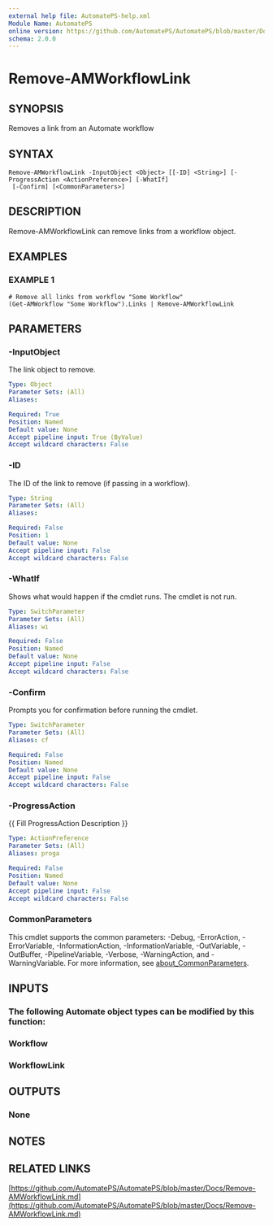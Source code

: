 ```yaml
---
external help file: AutomatePS-help.xml
Module Name: AutomatePS
online version: https://github.com/AutomatePS/AutomatePS/blob/master/Docs/Remove-AMWorkflowLink.md
schema: 2.0.0
---
```


# Remove-AMWorkflowLink

## SYNOPSIS
Removes a link from an Automate workflow

## SYNTAX

```
Remove-AMWorkflowLink -InputObject <Object> [[-ID] <String>] [-ProgressAction <ActionPreference>] [-WhatIf]
 [-Confirm] [<CommonParameters>]
```

## DESCRIPTION
Remove-AMWorkflowLink can remove links from a workflow object.

## EXAMPLES

### EXAMPLE 1
```
# Remove all links from workflow "Some Workflow"
(Get-AMWorkflow "Some Workflow").Links | Remove-AMWorkflowLink
```

## PARAMETERS

### -InputObject
The link object to remove.

```yaml
Type: Object
Parameter Sets: (All)
Aliases:

Required: True
Position: Named
Default value: None
Accept pipeline input: True (ByValue)
Accept wildcard characters: False
```

### -ID
The ID of the link to remove (if passing in a workflow).

```yaml
Type: String
Parameter Sets: (All)
Aliases:

Required: False
Position: 1
Default value: None
Accept pipeline input: False
Accept wildcard characters: False
```

### -WhatIf
Shows what would happen if the cmdlet runs.
The cmdlet is not run.

```yaml
Type: SwitchParameter
Parameter Sets: (All)
Aliases: wi

Required: False
Position: Named
Default value: None
Accept pipeline input: False
Accept wildcard characters: False
```

### -Confirm
Prompts you for confirmation before running the cmdlet.

```yaml
Type: SwitchParameter
Parameter Sets: (All)
Aliases: cf

Required: False
Position: Named
Default value: None
Accept pipeline input: False
Accept wildcard characters: False
```

### -ProgressAction
{{ Fill ProgressAction Description }}

```yaml
Type: ActionPreference
Parameter Sets: (All)
Aliases: proga

Required: False
Position: Named
Default value: None
Accept pipeline input: False
Accept wildcard characters: False
```

### CommonParameters
This cmdlet supports the common parameters: -Debug, -ErrorAction, -ErrorVariable, -InformationAction, -InformationVariable, -OutVariable, -OutBuffer, -PipelineVariable, -Verbose, -WarningAction, and -WarningVariable. For more information, see [about_CommonParameters](http://go.microsoft.com/fwlink/?LinkID=113216).

## INPUTS

### The following Automate object types can be modified by this function:
### Workflow
### WorkflowLink
## OUTPUTS

### None
## NOTES

## RELATED LINKS

[https://github.com/AutomatePS/AutomatePS/blob/master/Docs/Remove-AMWorkflowLink.md](https://github.com/AutomatePS/AutomatePS/blob/master/Docs/Remove-AMWorkflowLink.md)

